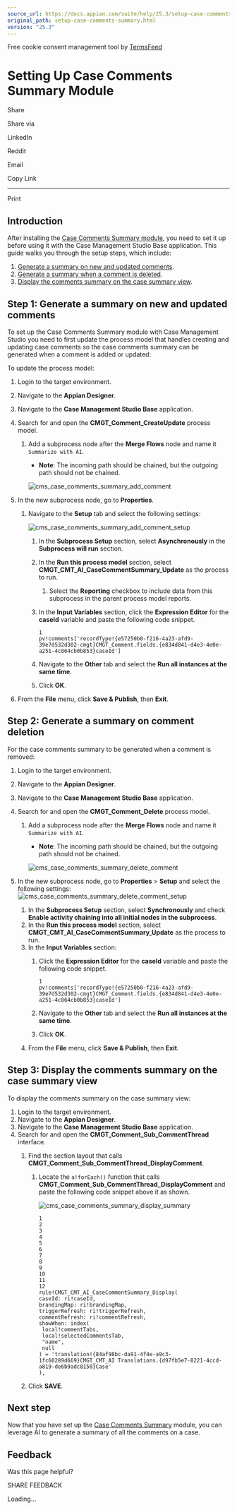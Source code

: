 ```yaml
---
source_url: https://docs.appian.com/suite/help/25.3/setup-case-comments-summary.html
original_path: setup-case-comments-summary.html
version: "25.3"
---
```


Free cookie consent management tool by [TermsFeed](https://www.termsfeed.com/)

# Setting Up Case Comments Summary Module

Share

Share via

LinkedIn

Reddit

Email

Copy Link

* * *

Print

## Introduction

After installing the [Case Comments Summary module](install-case-comments-summary.html), you need to set it up before using it with the Case Management Studio Base application. This guide walks you through the setup steps, which include:

1.  [Generate a summary on new and updated comments](#step-1-generate-a-summary-on-new-and-updated-comments).
2.  [Generate a summary when a comment is deleted](#step-2-generate-a-summary-on-comment-deletion).
3.  [Display the comments summary on the case summary view](#step-3-display-the-comments-summary-on-the-case-summary-view).

## Step 1: Generate a summary on new and updated comments

To set up the Case Comments Summary module with Case Management Studio you need to first update the process model that handles creating and updating case comments so the case comments summary can be generated when a comment is added or updated:

To update the process model:

1.  Login to the target environment.
2.  Navigate to the **Appian Designer**.
3.  Navigate to the **Case Management Studio Base** application.
4.  Search for and open the **CMGT\_Comment\_CreateUpdate** process model.
    1.  Add a subprocess node after the **Merge Flows** node and name it `Summarize with AI`.

        -   **Note**: The incoming path should be chained, but the outgoing path should not be chained.

        ![cms_case_comments_summary_add_comment](images/cms_case_comments_summary_add_comment.png)

5.  In the new subprocess node, go to **Properties**.
    1.  Navigate to the **Setup** tab and select the following settings:

        ![cms_case_comments_summary_add_comment_setup](images/cms_case_comments_summary_add_comment_setup.png)

        1.  In the **Subprocess Setup** section, select **Asynchronously** in the **Subprocess will run** section.
        2.  In the **Run this process model** section, select **CMGT\_CMT\_AI\_CaseCommentSummary\_Update** as the process to run.
            1.  Select the **Reporting** checkbox to include data from this subprocess in the parent process model reports.
        3.  In the **Input Variables** section, click the **Expression Editor** for the **caseId** variable and paste the following code snippet.

            ```
            1
            pv!comments['recordType!{e57250b0-f216-4a23-afd9-39e7d532d302-cmgt}CMGT_Comment.fields.{e834d841-d4e3-4e0e-a251-4c864cb0b853}caseId']
            ```

        4.  Navigate to the **Other** tab and select the **Run all instances at the same time**.
        5.  Click **OK**.
6.  From the **File** menu, click **Save & Publish**, then **Exit**.

## Step 2: Generate a summary on comment deletion

For the case comments summary to be generated when a comment is removed:

1.  Login to the target environment.
2.  Navigate to the **Appian Designer**.
3.  Navigate to the **Case Management Studio Base** application.
4.  Search for and open the **CMGT\_Comment\_Delete** process model.
    1.  Add a subprocess node after the **Merge Flows** node and name it `Summarize with AI`.

        -   **Note**: The incoming path should be chained, but the outgoing path should not be chained.

        ![cms_case_comments_summary_delete_comment](images/cms_case_comments_summary_delete_comment.png)

5.  In the new subprocess node, go to **Properties** > **Setup** and select the following settings: ![cms_case_comments_summary_delete_comment_setup](images/cms_case_comments_summary_delete_comment_setup.png)

    1.  In the **Subprocess Setup** section, select **Synchronously** and check **Enable activity chaining into all initial nodes in the subprocess**.
    2.  In the **Run this process model** section, select **CMGT\_CMT\_AI\_CaseCommentSummary\_Update** as the process to run.
    3.  In the **Input Variables** section:
        1.  Click the **Expression Editor** for the **caseId** variable and paste the following code snippet.

            ```
            1
            pv!comments['recordType!{e57250b0-f216-4a23-afd9-39e7d532d302-cmgt}CMGT_Comment.fields.{e834d841-d4e3-4e0e-a251-4c864cb0b853}caseId']
            ```

        2.  Navigate to the **Other** tab and select the **Run all instances at the same time**.
        3.  Click **OK**.
    4.  From the **File** menu, click **Save & Publish**, then **Exit**.

## Step 3: Display the comments summary on the case summary view

To display the comments summary on the case summary view:

1.  Login to the target environment.
2.  Navigate to the **Appian Designer**.
3.  Navigate to the **Case Management Studio Base** application.
4.  Search for and open the **CMGT\_Comment\_Sub\_CommentThread** interface.
    1.  Find the section layout that calls **CMGT\_Comment\_Sub\_CommentThread\_DisplayComment**.
        1.  Locate the `a!forEach()` function that calls **CMGT\_Comment\_Sub\_CommentThread\_DisplayComment** and paste the following code snippet above it as shown.

            ![cms_case_comments_summary_display_summary](images/cms_case_comments_summary_display_summary.png)

            ```
            1
            2
            3
            4
            5
            6
            7
            8
            9
            10
            11
            12
            rule!CMGT_CMT_AI_CaseCommentSummary_Display(
            caseId: ri!caseId,
            brandingMap: ri!brandingMap,
            triggerRefresh: ri!triggerRefresh,
            commentRefresh: ri!commentRefresh,
            showWhen: index(
             local!commentTabs,
             local!selectedCommentsTab,
             "name",
             null
            ) = 'translation!{84af98bc-da91-4f4e-a9c3-1fc60289d669}CMGT_CMT_AI Translations.{d97fb5e7-8221-4ccd-a819-de6b9adc8150}Case'
            ),
            ```

    2.  Click **SAVE**.

## Next step

Now that you have set up the [Case Comments Summary](cms-case-comments-summary-overview.html) module, you can leverage AI to generate a summary of all the comments on a case.

## Feedback

Was this page helpful?

SHARE FEEDBACK

Loading...